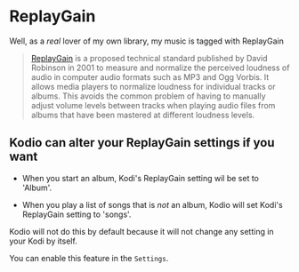 # ReplayGain

Well, as a *real* lover of my own library, my music is tagged with ReplayGain

> [ReplayGain](https://en.wikipedia.org/wiki/ReplayGain) is a proposed technical standard published by David Robinson in 2001 to measure and normalize the perceived loudness of audio in computer audio formats such as MP3 and Ogg Vorbis. It allows media players to normalize loudness for individual tracks or albums. This avoids the common problem of having to manually adjust volume levels between tracks when playing audio files from albums that have been mastered at different loudness levels.

## Kodio can alter your ReplayGain settings if you want

- When you start an album, Kodi's ReplayGain setting wil be set to 'Album'.

- When you play a list of songs that is *not* an album, Kodio will set Kodi's ReplayGain setting to 'songs'.

Kodio will not do this by default because it will not change any setting in your Kodi by itself.

You can enable this feature in the `Settings`.
